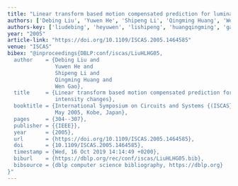 ```yaml
---
title: "Linear transform based motion compensated prediction for luminance intensity changes"
authors: ['Debing Liu', 'Yuwen He', 'Shipeng Li', 'Qingming Huang', 'Wen Gao 0001']
authors-key: ['liudebing', 'heyuwen', 'lishipeng', 'huangqingming', 'gaowen']
year: "2005"
article-link: "https://doi.org/10.1109/ISCAS.2005.1464585"
venue: "ISCAS"
bibex: "@inproceedings{DBLP:conf/iscas/LiuHLHG05,
  author    = {Debing Liu and
               Yuwen He and
               Shipeng Li and
               Qingming Huang and
               Wen Gao},
  title     = {Linear transform based motion compensated prediction for luminance
               intensity changes},
  booktitle = {International Symposium on Circuits and Systems {(ISCAS} 2005), 23-26
               May 2005, Kobe, Japan},
  pages     = {304--307},
  publisher = {{IEEE}},
  year      = {2005},
  url       = {https://doi.org/10.1109/ISCAS.2005.1464585},
  doi       = {10.1109/ISCAS.2005.1464585},
  timestamp = {Wed, 16 Oct 2019 14:14:49 +0200},
  biburl    = {https://dblp.org/rec/conf/iscas/LiuHLHG05.bib},
  bibsource = {dblp computer science bibliography, https://dblp.org}
}"
---
```

